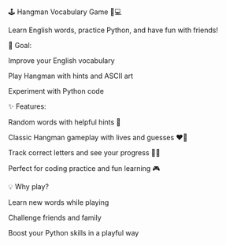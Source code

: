 🕹️ Hangman Vocabulary Game 🧠💻

Learn English words, practice Python, and have fun with friends!

🎯 Goal:

Improve your English vocabulary

Play Hangman with hints and ASCII art

Experiment with Python code

✨ Features:

Random words with helpful hints 📝

Classic Hangman gameplay with lives and guesses ❤️‍🔥

Track correct letters and see your progress 🕵️‍♂️

Perfect for coding practice and fun learning 🎮

💡 Why play?

Learn new words while playing

Challenge friends and family

Boost your Python skills in a playful way

